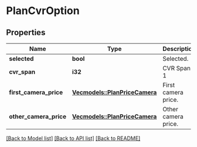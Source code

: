 # PlanCvrOption

## Properties

Name | Type | Description | Notes
------------ | ------------- | ------------- | -------------
**selected** | **bool** | Selected. | 
**cvr_span** | **i32** | CVR Span 1|7. | 
**first_camera_price** | [**Vec<models::PlanPriceCamera>**](PlanPriceCamera.md) | First camera price. | 
**other_camera_price** | [**Vec<models::PlanPriceCamera>**](PlanPriceCamera.md) | Other camera price. | 

[[Back to Model list]](../README.md#documentation-for-models) [[Back to API list]](../README.md#documentation-for-api-endpoints) [[Back to README]](../README.md)


